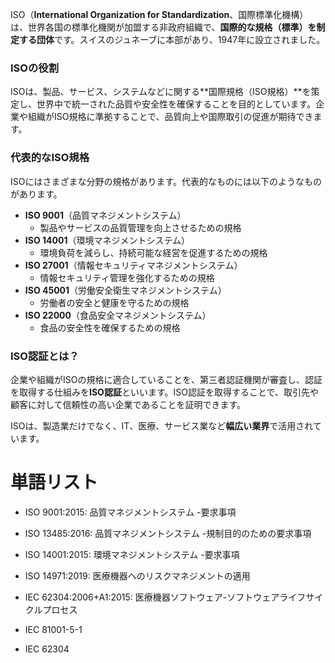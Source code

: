 ISO（**International Organization for Standardization**、国際標準化機構）は、世界各国の標準化機関が加盟する非政府組織で、**国際的な規格（標準）を制定する団体**です。スイスのジュネーブに本部があり、1947年に設立されました。  

### **ISOの役割**
ISOは、製品、サービス、システムなどに関する**国際規格（ISO規格）**を策定し、世界中で統一された品質や安全性を確保することを目的としています。企業や組織がISO規格に準拠することで、品質向上や国際取引の促進が期待できます。  

### **代表的なISO規格**
ISOにはさまざまな分野の規格があります。代表的なものには以下のようなものがあります。

- **ISO 9001**（品質マネジメントシステム）  
  - 製品やサービスの品質管理を向上させるための規格  
- **ISO 14001**（環境マネジメントシステム）  
  - 環境負荷を減らし、持続可能な経営を促進するための規格  
- **ISO 27001**（情報セキュリティマネジメントシステム）  
  - 情報セキュリティ管理を強化するための規格  
- **ISO 45001**（労働安全衛生マネジメントシステム）  
  - 労働者の安全と健康を守るための規格  
- **ISO 22000**（食品安全マネジメントシステム）  
  - 食品の安全性を確保するための規格  

### **ISO認証とは？**
企業や組織がISOの規格に適合していることを、第三者認証機関が審査し、認証を取得する仕組みを**ISO認証**といいます。ISO認証を取得することで、取引先や顧客に対して信頼性の高い企業であることを証明できます。  

ISOは、製造業だけでなく、IT、医療、サービス業など**幅広い業界**で活用されています。

# 単語リスト

- ISO 9001:2015: 品質マネジメントシステム -要求事項
- ISO 13485:2016: 品質マネジメントシステム -規制目的のための要求事項
- ISO 14001:2015: 環境マネジメントシステム -要求事項
- ISO 14971:2019: 医療機器へのリスクマネジメントの適用

- IEC 62304:2006+A1:2015: 医療機器ソフトウェア-ソフトウェアライフサイクルプロセス
- IEC 81001-5-1
- IEC 62304
